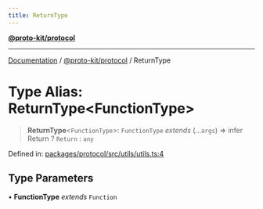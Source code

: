```yaml
---
title: ReturnType
---
```


[**@proto-kit/protocol**](../README.md)

***

[Documentation](../../../README.md) / [@proto-kit/protocol](../README.md) / ReturnType

# Type Alias: ReturnType\<FunctionType\>

> **ReturnType**\<`FunctionType`\>: `FunctionType` *extends* (...`args`) => infer Return ? `Return` : `any`

Defined in: [packages/protocol/src/utils/utils.ts:4](https://github.com/proto-kit/framework/blob/28efa802e3737fc3b77339148b307ef7246f3ef1/packages/protocol/src/utils/utils.ts#L4)

## Type Parameters

• **FunctionType** *extends* `Function`
